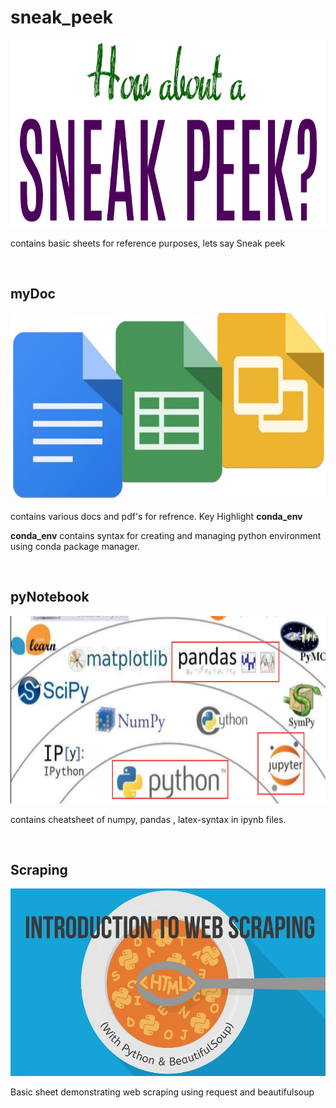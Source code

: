 # sneak_peek
<img src="https://github.com/D-Q-u-a-r-k/sneak_peek/blob/master/pics/1.jpg" alt="sneak_peak" width="750" height="300">
<p>contains basic sheets for reference purposes, lets say Sneak peek</p>
<br>

## myDoc
<img src="https://github.com/D-Q-u-a-r-k/sneak_peek/blob/master/pics/2.jpeg" alt="myDoc" width="750" height="300">
<p>contains various docs and pdf's for refrence. Key Highlight <strong>conda_env</strong></p>
<p><strong>conda_env</strong> contains syntax for creating and managing python environment using conda package manager.</p>
<br>

## pyNotebook
<img src="https://github.com/D-Q-u-a-r-k/sneak_peek/blob/master/pics/3.png" alt="basic cheatsheet" width="750" height="300">
<p>contains cheatsheet of numpy, pandas , latex-syntax in ipynb files.</p>
<br>

## Scraping
<img src="https://github.com/D-Q-u-a-r-k/sneak_peek/blob/master/pics/4.png" alt="request and beautifulsoup" width="750" height="300">
<p>Basic sheet demonstrating web scraping using request and beautifulsoup</p>
<br>
